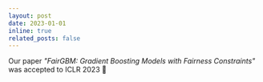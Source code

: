 ```yaml
---
layout: post
date: 2023-01-01
inline: true
related_posts: false
---
```


Our paper _"FairGBM: Gradient Boosting Models with Fairness Constraints"_ was accepted to ICLR 2023 :tada:
